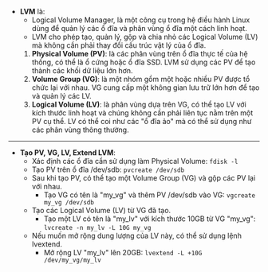 - **LVM** là:
  - Logical Volume Manager, là một công cụ trong hệ điều hành Linux dùng để quản lý các ổ đĩa và phân vùng ổ đĩa một cách linh hoạt. 
  - LVM cho phép tạo, quản lý, gộp và chia nhỏ các Logical Volume (LV) mà không cần phải thay đổi cấu trúc vật lý của ổ đĩa.
  1. **Physical Volume (PV)**: là các phân vùng trên ổ đĩa thực tế của hệ thống, có thể là ổ cứng hoặc ổ đĩa SSD. LVM sử dụng các PV để tạo thành các khối dữ liệu lớn hơn.
  2. **Volume Group (VG)**: là một nhóm gồm một hoặc nhiều PV được tổ chức lại với nhau. VG cung cấp một không gian lưu trữ lớn hơn để tạo và quản lý các LV.
  3. **Logical Volume (LV)**: là phân vùng dựa trên VG, có thể tạo LV với kích thước linh hoạt và chúng không cần phải liên tục nằm trên một PV cụ thể. LV có thể coi như các "ổ đĩa ảo" mà có thể sử dụng như các phân vùng thông thường.
***
- **Tạo PV, VG, LV, Extend LVM**:
  - Xác định các ổ đĩa cần sử dụng làm Physical Volume: ```fdisk -l```
  - Tạo PV trên ổ đĩa /dev/sdb: ```pvcreate /dev/sdb```
  - Sau khi tạo PV, có thể tạo một Volume Group (VG) và gộp các PV lại với nhau. 
    - Tạo VG có tên là "my_vg" và thêm PV /dev/sdb vào VG: ```vgcreate my_vg /dev/sdb```
  - Tạo các Logical Volume (LV) từ VG đã tạo.
    - Tạo một LV có tên là "my_lv" với kích thước 10GB từ VG "my_vg": ```lvcreate -n my_lv -L 10G my_vg```
  - Nếu muốn mở rộng dung lượng của LV này, có thể sử dụng lệnh lvextend.
    - Mở rộng LV "my_lv" lên 20GB: ```lvextend -L +10G /dev/my_vg/my_lv```
